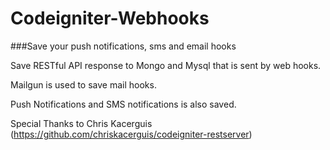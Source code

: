 # Codeigniter-Webhooks

###Save your push notifications, sms and email hooks

Save RESTful API response to Mongo and Mysql that is sent by web hooks. 

Mailgun is used to save mail hooks. 

Push Notifications and SMS notifications is also saved.

Special Thanks to Chris Kacerguis (https://github.com/chriskacerguis/codeigniter-restserver)
